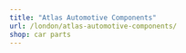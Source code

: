 ```yaml
---
title: "Atlas Automotive Components"
url: /london/atlas-automotive-components/
shop: car parts
---
```

